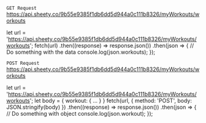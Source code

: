 `GET Request`
https://api.sheety.co/9b55e9385f1db6dd5d944a0c111b8326/myWorkouts/workouts

let url = 'https://api.sheety.co/9b55e9385f1db6dd5d944a0c111b8326/myWorkouts/workouts';
fetch(url)
.then((response) => response.json())
.then(json => {
  // Do something with the data
  console.log(json.workouts);
});

`POST Request`
https://api.sheety.co/9b55e9385f1db6dd5d944a0c111b8326/myWorkouts/workouts

let url = 'https://api.sheety.co/9b55e9385f1db6dd5d944a0c111b8326/myWorkouts/workouts';
let body = {
workout: {
    ...
}
}
fetch(url, {
method: 'POST',
body: JSON.stringify(body)
})
.then((response) => response.json())
.then(json => {
// Do something with object
console.log(json.workout);
});

